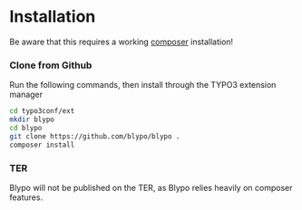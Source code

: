 # Installation
Be aware that this requires a working [composer](https://getcomposer.org/) installation!

### Clone from Github
Run the following commands, then install through the TYPO3 extension manager

```bash
cd typo3conf/ext
mkdir blypo
cd blypo
git clone https://github.com/blypo/blypo .
composer install
```

### TER
Blypo will not be published on the TER, as Blypo relies heavily on composer features.
